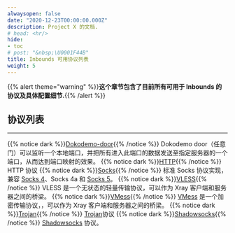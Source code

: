 ```yaml
---
alwaysopen: false
date: "2020-12-23T00:00:00.000Z"
description: Project X 的文档.
# head: <hr/>
hide:
- toc
# post: "&nbsp;\U0001F44B"
title: Inbounds 可用协议列表
weight: 5
---
```

{{% alert theme="warning" %}}**这个章节包含了目前所有可用于 Inbounds 的协议及具体配置细节.**{{% /alert %}}

## 协议列表
---
{{% notice dark %}}[Dokodemo-door](./dokodemo){{% /notice %}}
Dokodemo door（任意门）可以监听一个本地端口，并把所有进入此端口的数据发送至指定服务器的一个端口，从而达到端口映射的效果。
{{% notice dark %}}[HTTP](./http){{% /notice %}}
HTTP 协议
{{% notice dark %}}[Socks](./socks){{% /notice %}}
标准 Socks 协议实现，兼容 [Socks 4](http://ftp.icm.edu.pl/packages/socks/socks4/SOCKS4.protocol)、Socks 4a 和 [Socks 5](http://ftp.icm.edu.pl/packages/socks/socks4/SOCKS4.protocol)。
{{% notice dark %}}[VLESS](./vless){{% /notice %}}
VLESS 是一个无状态的轻量传输协议，可以作为 Xray 客户端和服务器之间的桥梁。
{{% notice dark %}}[VMess](./vmess){{% /notice %}}
[VMess](../../develop/protocols/vmess) 是一个加密传输协议，，可以作为 Xray 客户端和服务器之间的桥梁。
{{% notice dark %}}[Trojan](./trojan){{% /notice %}}
[Trojan](https://trojan-gfw.github.io/trojan/protocol)协议
{{% notice dark %}}[Shadowsocks](./shadowsocks){{% /notice %}}
[Shadowsocks](https://zh.wikipedia.org/wiki/Shadowsocks) 协议。

